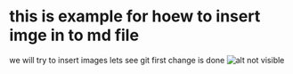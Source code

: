 # this is example for hoew to insert imge in to md file
we will try to insert images
lets see 
git
first change is done
![alt not visible]("E:\enhance42\26-12-2020\image.jpg")



